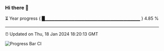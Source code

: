### Hi there 👋

⏳ Year progress { █▁▁▁▁▁▁▁▁▁▁▁▁▁▁▁▁▁▁▁▁▁▁▁▁▁▁▁▁▁ } 4.85 %

---

⏰ Updated on Thu, 18 Jan 2024 18:20:13 GMT

![Progress Bar CI](https://github.com/liununu/liununu/workflows/Progress%20Bar%20CI/badge.svg)
